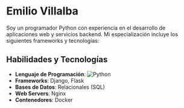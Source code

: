 # Emilio Villalba

Soy un programador Python con experiencia en el desarrollo de aplicaciones web y servicios backend. Mi especialización incluye los siguientes frameworks y tecnologías:

## Habilidades y Tecnologías

- **Lenguaje de Programación**: ![Python](https://img.shields.io/badge/Python-3776AB?logo=python&logoColor=white)
- **Frameworks**: Django, Flask
- **Bases de Datos**: Relacionales (SQL)
- **Web Servers**: Nginx
- **Contenedores**: Docker
